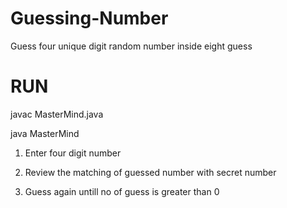 # Guessing-Number
Guess four unique digit random number inside eight guess
# RUN 

javac MasterMind.java

java MasterMind

1. Enter four digit number

2. Review the matching of guessed number with secret number

3. Guess again untill no of guess is greater than 0
